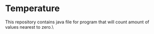 # Temperature

This repository contains java file for program that will count amount of values nearest to zero.\
